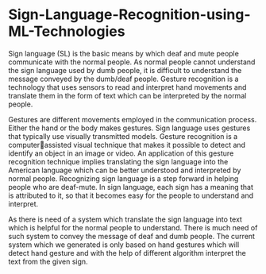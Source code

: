 # Sign-Language-Recognition-using-ML-Technologies

Sign language (SL) is the basic means by which deaf and mute people communicate with the normal people. As normal people cannot understand the sign language used by dumb people, it is difficult to understand the message conveyed by the dumb/deaf people. Gesture recognition is a technology that uses sensors to read and interpret hand movements and translate them in the form of text which can be interpreted by the normal people. 

Gestures are different movements employed in the communication process. Either the hand or the body makes gestures. Sign language uses gestures that typically use visually transmitted models. Gesture recognition is a computerassisted visual technique that makes it possible to detect and identify an object in an image or video. An application of this gesture recognition technique implies translating the sign language into the American language which can be better understood and interpreted by normal people. Recognizing sign language is a step forward in helping people who are deaf-mute. In sign language, each sign has a meaning that is attributed to it, so that it becomes easy for the people to understand and interpret. 

As there is need of a system which translate the sign language into text which is helpful for the normal people to understand. There is much need of such system to convey the message of deaf and dumb people. The current system which we generated is only based on hand gestures which will detect hand gesture and with the help of different algorithm interpret the text from the given sign. 
